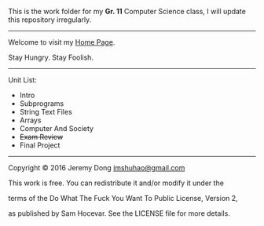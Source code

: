This is the work folder for my **Gr. 11** Computer Science class, I will update this repository irregularly.

***

Welcome to visit my [Home Page](https://ojeremy.com).

Stay Hungry. Stay Foolish.

***

Unit List:

*   Intro
*   Subprograms
*   String Text Files
*	Arrays
*	Computer And Society
*	~~Exam Review~~
*	Final Project

***

Copyright © 2016 Jeremy Dong <imshuhao@gmail.com>

This work is free. You can redistribute it and/or modify it under the

terms of the Do What The Fuck You Want To Public License, Version 2,

as published by Sam Hocevar. See the LICENSE file for more details.
